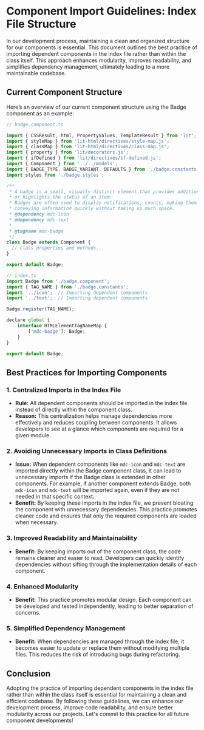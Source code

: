 # Component Import Guidelines: Index File Structure

In our development process, maintaining a clean and organized structure for our components is essential. This document outlines the best practice of importing dependent components in the index file rather than within the class itself. This approach enhances modularity, improves readability, and simplifies dependency management, ultimately leading to a more maintainable codebase.

## Current Component Structure

Here’s an overview of our current component structure using the Badge component as an example:

```js
// badge.component.ts

import { CSSResult, html, PropertyValues, TemplateResult } from 'lit';
import { styleMap } from 'lit-html/directives/style-map.js';
import { classMap } from 'lit-html/directives/class-map.js';
import { property } from 'lit/decorators.js';
import { ifDefined } from 'lit/directives/if-defined.js';
import { Component } from '../../models';
import { BADGE_TYPE, BADGE_VARIANT, DEFAULTS } from './badge.constants';
import styles from './badge.styles';

/**
 * A badge is a small, visually distinct element that provides additional information
 * or highlights the status of an item.
 * Badges are often used to display notifications, counts, making them a useful tool for
 * conveying information quickly without taking up much space.
 * @dependency mdc-icon
 * @dependency mdc-text
 *
 * @tagname mdc-badge
 */
class Badge extends Component {
  // Class properties and methods...
}

export default Badge;
```

```js
// index.ts
import Badge from './badge.component';
import { TAG_NAME } from './badge.constants';
import '../icon';  // Importing dependent components
import '../text';  // Importing dependent components

Badge.register(TAG_NAME);

declare global {
    interface HTMLElementTagNameMap {
        ['mdc-badge']: Badge;
    }
}

export default Badge;
```

## Best Practices for Importing Components

### 1. Centralized Imports in the Index File

- **Rule:** All dependent components should be imported in the index file instead of directly within the component class.
- **Reason:** This centralization helps manage dependencies more effectively and reduces coupling between components. It allows developers to see at a glance which components are required for a given module.

### 2. Avoiding Unnecessary Imports in Class Definitions

- **Issue:** When dependent components like `mdc-icon` and `mdc-text` are imported directly within the Badge component class, it can lead to unnecessary imports if the Badge class is extended in other components. For example, if another component extends Badge, both `mdc-icon` and `mdc-text` will be imported again, even if they are not needed in that specific context.
- **Benefit:** By keeping these imports in the index file, we prevent bloating the component with unnecessary dependencies. This practice promotes cleaner code and ensures that only the required components are loaded when necessary.

### 3. Improved Readability and Maintainability

- **Benefit:** By keeping imports out of the component class, the code remains cleaner and easier to read. Developers can quickly identify dependencies without sifting through the implementation details of each component.

### 4. Enhanced Modularity

- **Benefit:** This practice promotes modular design. Each component can be developed and tested independently, leading to better separation of concerns.

### 5. Simplified Dependency Management


- **Benefit:** When dependencies are managed through the index file, it becomes easier to update or replace them without modifying multiple files. This reduces the risk of introducing bugs during refactoring.

## Conclusion

Adopting the practice of importing dependent components in the index file rather than within the class itself is essential for maintaining a clean and efficient codebase. By following these guidelines, we can enhance our development process, improve code readability, and ensure better modularity across our projects. Let's commit to this practice for all future component developments!
